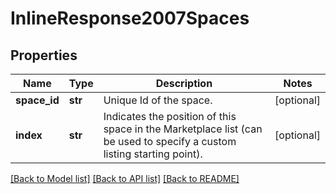 # InlineResponse2007Spaces

## Properties
Name | Type | Description | Notes
------------ | ------------- | ------------- | -------------
**space_id** | **str** | Unique Id of the space. | [optional] 
**index** | **str** | Indicates the position of this space in the Marketplace list (can be used to specify a custom listing starting point).  | [optional] 

[[Back to Model list]](../README.md#documentation-for-models) [[Back to API list]](../README.md#documentation-for-api-endpoints) [[Back to README]](../README.md)


